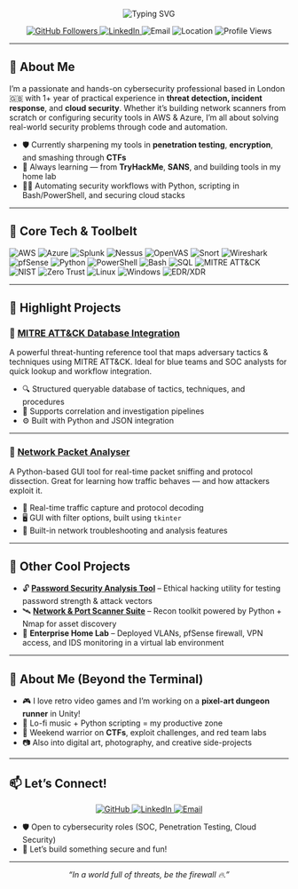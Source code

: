 <p align="center">
  <img src="https://readme-typing-svg.demolab.com?font=Fira+Code&size=28&pause=1000&color=36BCF7&center=true&vCenter=true&width=600&lines=%F0%9F%91%8B%20Hey%20there%2C%20I%E2%80%99m%20Zeeshan%20Ahmed%21%3BCybersecurity%20Analyst%20%7C%20Python%20Security%20Automation%20%7C%20Cloud%20Defender%3BAlways%20Learning%20%7C%20Always%20Building%20%F0%9F%94%A5" alt="Typing SVG" />
</p>

<p align="center">
  <a href="https://github.com/Zeeshan01001">
    <img src="https://img.shields.io/github/followers/Zeeshan01001?label=Follow&style=social" alt="GitHub Followers" />
  </a>
  <a href="https://www.linkedin.com/in/zeeshan-ahmed-9623a313a">
    <img src="https://img.shields.io/badge/LinkedIn-Zeeshan%20Ahmed-blue?logo=linkedin&style=flat-square" alt="LinkedIn" />
  </a>
  <img src="https://img.shields.io/badge/Email-zeeshan01001%40protonmail.com-green?logo=gmail&style=flat-square" alt="Email" />
  <img src="https://img.shields.io/badge/Location-London,%20UK-ff69b4?style=flat-square" alt="Location" />
  <img src="https://komarev.com/ghpvc/?username=Zeeshan01001&style=flat-square&color=brightgreen" alt="Profile Views" />
</p>

---

## 🎯 About Me

I’m a passionate and hands-on cybersecurity professional based in London 🇬🇧 with 1+ year of practical experience in **threat detection, incident response**, and **cloud security**. Whether it’s building network scanners from scratch or configuring security tools in AWS & Azure, I’m all about solving real-world security problems through code and automation.

- 🛡️ Currently sharpening my tools in **penetration testing**, **encryption**, and smashing through **CTFs**
- 🧠 Always learning — from **TryHackMe**, **SANS**, and building tools in my home lab
- 👨‍💻 Automating security workflows with Python, scripting in Bash/PowerShell, and securing cloud stacks

---

## 🔧 Core Tech & Toolbelt

![AWS](https://img.shields.io/badge/AWS-232F3E?logo=amazon-aws&logoColor=white&style=flat-square)
![Azure](https://img.shields.io/badge/Azure-0078D4?logo=microsoft-azure&logoColor=white&style=flat-square)
![Splunk](https://img.shields.io/badge/Splunk-000000?logo=splunk&logoColor=white&style=flat-square)
![Nessus](https://img.shields.io/badge/Nessus-0096D6?logo=tenable&logoColor=white&style=flat-square)
![OpenVAS](https://img.shields.io/badge/OpenVAS-48A23F?style=flat-square)
![Snort](https://img.shields.io/badge/Snort-E50B0B?style=flat-square)
![Wireshark](https://img.shields.io/badge/Wireshark-1679A7?logo=wireshark&logoColor=white&style=flat-square)
![pfSense](https://img.shields.io/badge/pfSense-22314E?style=flat-square)
![Python](https://img.shields.io/badge/Python-3776AB?logo=python&logoColor=white&style=flat-square)
![PowerShell](https://img.shields.io/badge/PowerShell-5391FE?logo=powershell&logoColor=white&style=flat-square)
![Bash](https://img.shields.io/badge/Bash-4EAA25?logo=gnubash&logoColor=white&style=flat-square)
![SQL](https://img.shields.io/badge/SQL-4479A1?logo=mysql&logoColor=white&style=flat-square)
![MITRE ATT&CK](https://img.shields.io/badge/MITRE%20ATT%26CK-EE1C25?style=flat-square)
![NIST](https://img.shields.io/badge/NIST%20800--61-004990?style=flat-square)
![Zero Trust](https://img.shields.io/badge/Zero%20Trust-000000?style=flat-square)
![Linux](https://img.shields.io/badge/Linux-FCC624?logo=linux&logoColor=black&style=flat-square)
![Windows](https://img.shields.io/badge/Windows-0078D6?logo=windows&logoColor=white&style=flat-square)
![EDR/XDR](https://img.shields.io/badge/EDR/XDR-0052CC?style=flat-square)

---

## 🚀 Highlight Projects

### 🧠 [MITRE ATT&CK Database Integration](https://github.com/Zeeshan01001/mitre-attack-database)
A powerful threat-hunting reference tool that maps adversary tactics & techniques using MITRE ATT&CK. Ideal for blue teams and SOC analysts for quick lookup and workflow integration.

- 🔍 Structured queryable database of tactics, techniques, and procedures
- 🔗 Supports correlation and investigation pipelines
- ⚙️ Built with Python and JSON integration

---

### 📡 [Network Packet Analyser](https://github.com/Zeeshan01001/network-packet-analyzer)
A Python-based GUI tool for real-time packet sniffing and protocol dissection. Great for learning how traffic behaves — and how attackers exploit it.

- 🧪 Real-time traffic capture and protocol decoding
- 🖥️ GUI with filter options, built using `tkinter`
- 🔐 Built-in network troubleshooting and analysis features

---

## 🧪 Other Cool Projects

- 🔓 **[Password Security Analysis Tool](https://github.com/Zeeshan01001/password-strength-checker)** – Ethical hacking utility for testing password strength & attack vectors  
- 🛰️ **[Network & Port Scanner Suite](https://github.com/Zeeshan01001/Network-Scanner)** – Recon toolkit powered by Python + Nmap for asset discovery  
- 🧱 **Enterprise Home Lab** – Deployed VLANs, pfSense firewall, VPN access, and IDS monitoring in a virtual lab environment

---

## 🧘 About Me (Beyond the Terminal)

- 🎮 I love retro video games and I’m working on a **pixel-art dungeon runner** in Unity!
- 🎵 Lo-fi music + Python scripting = my productive zone
- 🧠 Weekend warrior on **CTFs**, exploit challenges, and red team labs
- 📷 Also into digital art, photography, and creative side-projects

---

## 📫 Let’s Connect!

<p align="center">
  <a href="https://github.com/Zeeshan01001">
    <img src="https://img.shields.io/badge/GitHub-Zeeshan01001-181717?logo=github&logoColor=white&style=flat-square" alt="GitHub" />
  </a>
  <a href="https://www.linkedin.com/in/zeeshan-ahmed-9623a313a">
    <img src="https://img.shields.io/badge/LinkedIn-Zeeshan%20Ahmed-blue?logo=linkedin&style=flat-square" alt="LinkedIn" />
  </a>
  <a href="mailto:zeeshan01001@protonmail.com">
    <img src="https://img.shields.io/badge/Email-zeeshan01001%40protonmail.com-green?logo=gmail&style=flat-square" alt="Email" />
  </a>
</p>

- 🛡️ Open to cybersecurity roles (SOC, Penetration Testing, Cloud Security)
- 🧩 Let’s build something secure and fun!

---

<p align="center">
  <i>“In a world full of threats, be the firewall 🔥.”</i>
</p>
